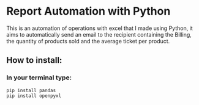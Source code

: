 # Report Automation with Python
This is an automation of operations with excel that I made using Python, it aims to automatically send an email to the recipient containing the Billing, the quantity of products sold and the average ticket per product.

## How to install:
### In your terminal type:
```
pip install pandas
pip install openpyxl
```
